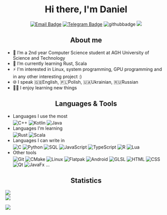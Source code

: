 <div style="text-align: center;">
<h1>Hi there, I'm Daniel</h1>

[![Email Badge](https://img.shields.io/badge/-Email-c14438?style=flat&logo=Gmail&logoColor=white)](mailto:dbcongard@gmail.com)
[![Telegram Badge](https://img.shields.io/badge/-Telegram-26A5E4?style=flat&logo=Telegram&logoColor=white)](https://t.me/congard)
![githubbadge](https://img.shields.io/github/stars/congard?style=social)
![](https://komarev.com/ghpvc/?username=congard&color=blueviolet&style=flat)
<!-- ![githubbadge](https://img.shields.io/github/followers/congard?style=social) -->
</div>

<h2 style="text-align: center">About me</h2>

- 🔭 I’m a 2nd year Computer Science student at AGH University of Science and Technology
- 🌱 I’m currently learning Rust, Scala
- ⚡ I'm interested in Linux, system programming, GPU programming and in any other interesting project :)
- 🌐 I speak 🇬🇧English, 🇵🇱Polish, 🇺🇦Ukrainian, 🇷🇺Russian
- 👨‍🎓 I enjoy learning new things

<h2 style="text-align: center">Languages & Tools</h2>

- Languages I use the most
  <br><div style="padding-bottom: 4px;"></div>
  ![C++](https://img.shields.io/badge/-C++-00599C?&logo=c%2b%2b&logoColor=white)
  ![Kotlin](https://img.shields.io/badge/-Kotlin-7F52FF?&logo=kotlin&logoColor=white)
  ![Java](https://img.shields.io/badge/-Java-fff?&logo=java&logoColor=00599C)
- Languages I'm learning
  <br><div style="padding-bottom: 4px;"></div>
  ![Rust](https://img.shields.io/badge/-Rust-000000?&logo=rust&logoColor=white)
  ![Scala](https://img.shields.io/badge/-Scala-DC322F?&logo=scala&logoColor=white)
- Languages I can write in
  <br><div style="padding-bottom: 4px;"></div>
  ![C](https://img.shields.io/badge/-C-A8B9CC?&logo=C&logoColor=black)
  ![Python](https://img.shields.io/badge/-Python-3776AB?&logo=python&logoColor=white)
  ![SQL](https://img.shields.io/badge/-SQL-ccc?&logo=sql&logoColor=white)
  ![JavaScript](https://img.shields.io/badge/-JavaScript-F7DF1E?&logo=JavaScript&logoColor=black)
  ![TypeScript](https://img.shields.io/badge/-TypeScript-3178C6?&logo=TypeScript&logoColor=white)
  ![R](https://img.shields.io/badge/-R-276DC3?&logo=R&logoColor=white)
  ![Lua](https://img.shields.io/badge/-Lua-2C2D72?&logo=Lua&logoColor=white)
- Other tools
  <br><div style="padding-bottom: 4px;"></div>
  ![Git](https://img.shields.io/badge/-Git-F05032?&logo=Git&logoColor=white)
  ![CMake](https://img.shields.io/badge/-CMake-064F8C?&logo=CMake&logoColor=white)
  ![Linux](https://img.shields.io/badge/-Linux-FCC624?&logo=Linux&logoColor=black)
  ![Flatpak](https://img.shields.io/badge/-Flatpak-4A90D9?&logo=Flatpak&logoColor=white)
  ![Android](https://img.shields.io/badge/-Android-3DDC84?&logo=Android&logoColor=white)
  ![GLSL](https://img.shields.io/badge/-GLSL-5586A4?&logo=OpenGL&logoColor=white)
  ![HTML](https://img.shields.io/badge/-HTML-E34F26?&logo=HTML5&logoColor=white)
  ![CSS](https://img.shields.io/badge/-CSS-1572B6?&logo=CSS3&logoColor=white)
  ![Qt](https://img.shields.io/badge/-Qt-41CD52?&logo=Qt&logoColor=white)
  ![JavaFx](https://img.shields.io/badge/-JavaFx-fff?&logo=JavaFx&logoColor=white)
  ...

<h2 style="text-align: center">Statistics</h2>

<!-- Stats -->
<picture>
<source 
  srcset="https://github-readme-stats.vercel.app/api?username=congard&count_private=true&show_icons=true&show_owner=true&theme=dark"
  media="(prefers-color-scheme: dark)"
/>
<source
  srcset="https://github-readme-stats.vercel.app/api?username=congard&count_private=true&show_icons=true&show_owner=true"
  media="(prefers-color-scheme: light), (prefers-color-scheme: no-preference)"
/>
<img src="https://github-readme-stats.vercel.app/api?username=congard&count_private=true&show_icons=true&show_owner=true" />
</picture>

<br>

<!-- Top Langs -->
<picture>
<source 
  srcset="https://github-readme-stats.vercel.app/api/top-langs/?username=congard&layout=compact&langs_count=10&theme=dark"
  media="(prefers-color-scheme: dark)"
/>
<source
  srcset="https://github-readme-stats.vercel.app/api/top-langs/?username=congard&layout=compact&langs_count=10"
  media="(prefers-color-scheme: light), (prefers-color-scheme: no-preference)"
/>
<img src="https://github-readme-stats.vercel.app/api/top-langs/?username=congard&layout=compact&langs_count=10" />
</picture>

![](https://hit.yhype.me/github/profile?user_id=35779485)